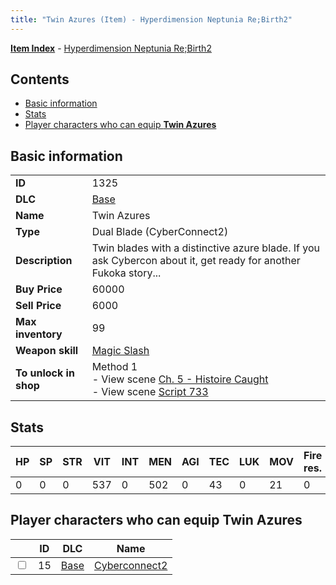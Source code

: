 ```yaml
---
title: "Twin Azures (Item) - Hyperdimension Neptunia Re;Birth2"
---
```


[**Item Index**](/neptunia/rb2/item/index.html) - [Hyperdimension Neptunia Re;Birth2](/neptunia/rb2)

## Contents

- [Basic information](#basic-information)
- [Stats](#stats)
- [Player characters who can equip **Twin Azures**](#player-characters-who-can-equip-twin-azures)

## Basic information

|   |   |
| -- | -- |
| **ID** | 1325 |
| **DLC** | [Base](/neptunia/rb2/dlc/0-base.html) |
| **Name** | Twin Azures |
| **Type** | Dual Blade (CyberConnect2) |
| **Description** | Twin blades with a distinctive azure blade. If you ask Cybercon about it, get ready for another Fukoka story... |
| **Buy Price** | 60000 |
| **Sell Price** | 6000 |
| **Max inventory** | 99 |
| **Weapon skill** | [Magic Slash](/neptunia/rb2/skill/0-2103-magic-slash.html) |
| **To unlock in shop** | Method 1<br />- View scene [Ch. 5 - Histoire Caught](/neptunia/rb2/scene/0-368-ch-5-histoire-caught.html)<br />- View scene [Script 733](/neptunia/rb2/scene/0-733-script-733.html) |

## Stats

| HP | SP | STR | VIT | INT | MEN | AGI | TEC | LUK | MOV | Fire res. | Ice res. | Wind res. | Lightning res. |
| -- | -- | --- | --- | --- | --- | --- | --- | --- | --- | --------- | -------- | --------- | -------------- |
| 0 | 0 | 0 | 537 | 0 | 502 | 0 | 43 | 0 | 21 | 0 | 0 | 0 | 0 |

## Player characters who can equip **Twin Azures**

|    | ID | DLC | Name |
| -- | -- | --- | ---- |
| <input type="checkbox" id="rb2-player-0-15" class="trackbox" /> | 15 | [Base](/neptunia/rb2/dlc/0-base.html) | [Cyberconnect2](/neptunia/rb2/player/0-15-cyberconnect2.html) |